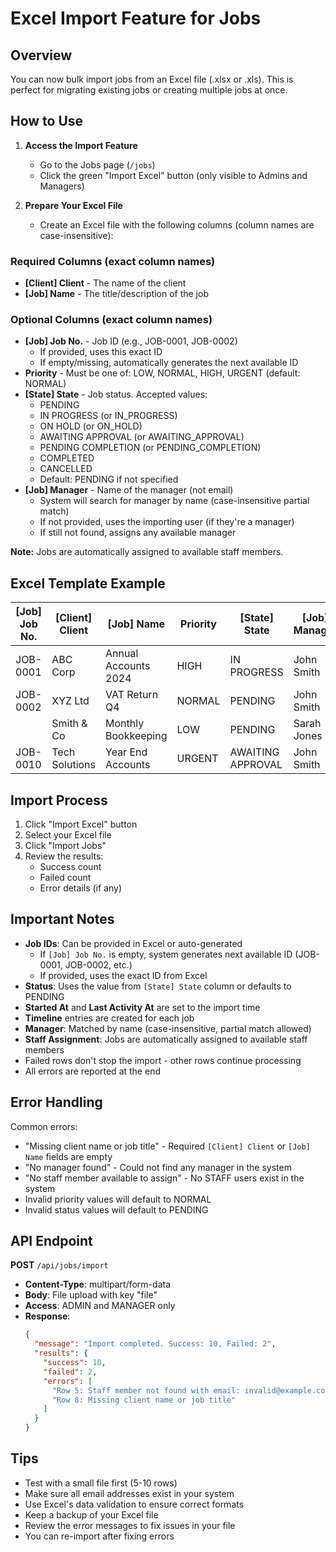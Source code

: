 # Excel Import Feature for Jobs

## Overview
You can now bulk import jobs from an Excel file (.xlsx or .xls). This is perfect for migrating existing jobs or creating multiple jobs at once.

## How to Use

1. **Access the Import Feature**
   - Go to the Jobs page (`/jobs`)
   - Click the green "Import Excel" button (only visible to Admins and Managers)

2. **Prepare Your Excel File**
   - Create an Excel file with the following columns (column names are case-insensitive):

### Required Columns (exact column names)
- **[Client] Client** - The name of the client
- **[Job] Name** - The title/description of the job

### Optional Columns (exact column names)
- **[Job] Job No.** - Job ID (e.g., JOB-0001, JOB-0002)
  - If provided, uses this exact ID
  - If empty/missing, automatically generates the next available ID
- **Priority** - Must be one of: LOW, NORMAL, HIGH, URGENT (default: NORMAL)
- **[State] State** - Job status. Accepted values:
  - PENDING
  - IN PROGRESS (or IN_PROGRESS)
  - ON HOLD (or ON_HOLD)
  - AWAITING APPROVAL (or AWAITING_APPROVAL)
  - PENDING COMPLETION (or PENDING_COMPLETION)
  - COMPLETED
  - CANCELLED
  - Default: PENDING if not specified
- **[Job] Manager** - Name of the manager (not email)
  - System will search for manager by name (case-insensitive partial match)
  - If not provided, uses the importing user (if they're a manager)
  - If still not found, assigns any available manager

**Note:** Jobs are automatically assigned to available staff members.

## Excel Template Example

| [Job] Job No. | [Client] Client | [Job] Name | Priority | [State] State | [Job] Manager |
|---------------|-----------------|------------|----------|---------------|---------------|
| JOB-0001 | ABC Corp | Annual Accounts 2024 | HIGH | IN PROGRESS | John Smith |
| JOB-0002 | XYZ Ltd | VAT Return Q4 | NORMAL | PENDING | John Smith |
| | Smith & Co | Monthly Bookkeeping | LOW | PENDING | Sarah Jones |
| JOB-0010 | Tech Solutions | Year End Accounts | URGENT | AWAITING APPROVAL | John Smith |

## Import Process

1. Click "Import Excel" button
2. Select your Excel file
3. Click "Import Jobs"
4. Review the results:
   - Success count
   - Failed count
   - Error details (if any)

## Important Notes

- **Job IDs**: Can be provided in Excel or auto-generated
  - If `[Job] Job No.` is empty, system generates next available ID (JOB-0001, JOB-0002, etc.)
  - If provided, uses the exact ID from Excel
- **Status**: Uses the value from `[State] State` column or defaults to PENDING
- **Started At** and **Last Activity At** are set to the import time
- **Timeline** entries are created for each job
- **Manager**: Matched by name (case-insensitive, partial match allowed)
- **Staff Assignment**: Jobs are automatically assigned to available staff members
- Failed rows don't stop the import - other rows continue processing
- All errors are reported at the end

## Error Handling

Common errors:
- "Missing client name or job title" - Required `[Client] Client` or `[Job] Name` fields are empty
- "No manager found" - Could not find any manager in the system
- "No staff member available to assign" - No STAFF users exist in the system
- Invalid priority values will default to NORMAL
- Invalid status values will default to PENDING

## API Endpoint

**POST** `/api/jobs/import`
- **Content-Type**: multipart/form-data
- **Body**: File upload with key "file"
- **Access**: ADMIN and MANAGER only
- **Response**: 
  ```json
  {
    "message": "Import completed. Success: 10, Failed: 2",
    "results": {
      "success": 10,
      "failed": 2,
      "errors": [
        "Row 5: Staff member not found with email: invalid@example.com",
        "Row 8: Missing client name or job title"
      ]
    }
  }
  ```

## Tips

- Test with a small file first (5-10 rows)
- Make sure all email addresses exist in your system
- Use Excel's data validation to ensure correct formats
- Keep a backup of your Excel file
- Review the error messages to fix issues in your file
- You can re-import after fixing errors
